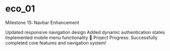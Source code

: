 # eco_01

 Milestone 15: Navbar Enhancement

Updated responsive navigation design Added dynamic authentication states Implemented mobile menu functionality 👏 Project Progress: Successfully completed core features and navigation system!
